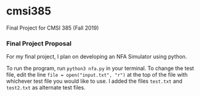 # cmsi385

Final Project for CMSI 385 (Fall 2019)

### Final Project Proposal

For my final project, I plan on developing an NFA Simulator using python.

To run the program, run `python3 nfa.py` in your terminal. 
To change the test file, edit the line `file = open("input.txt", "r")` at the top of the file with whichever test file you would like to use. I added the files `test.txt` and `test2.txt` as alternate test files.
